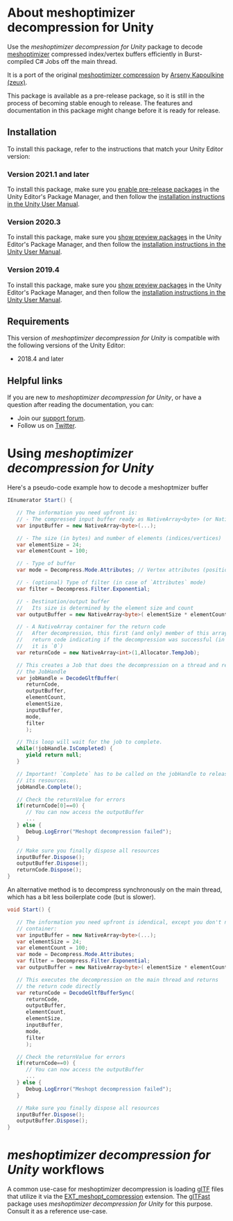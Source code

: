 # About meshoptimizer decompression for Unity

Use the *meshoptimizer decompression for Unity* package to decode [meshoptimizer][meshopt] compressed index/vertex buffers efficiently in Burst-compiled C# Jobs off the main thread.

It is a port of the original [meshoptimizer compression][meshopt-compression] by
[Arseny Kapoulkine (zeux)][zeux].

This package is available as a pre-release package, so it is still in the process of becoming stable enough to release. The features and documentation in this package might change before it is ready for release. 

<a name="Installation"></a>

## Installation

To install this package, refer to the instructions that match your Unity Editor version:

### Version 2021.1 and later

To install this package, make sure you [enable pre-release packages](https://docs.unity3d.com/2021.1/Documentation/Manual/class-PackageManager.html#advanced_preview) in the Unity Editor's Package Manager, and then follow the [installation instructions in the Unity User Manual](https://docs.unity3d.com/Documentation/Manual/upm-ui-install.html). 

### Version 2020.3 

To install this package, make sure you [show preview packages](https://docs.unity3d.com/2020.3/Documentation/Manual/class-PackageManager.html#advanced_preview) in the Unity Editor's Package Manager, and then follow the [installation instructions in the Unity User Manual](https://docs.unity3d.com/2020.3/Documentation/Manual/upm-ui-install.html).

### Version 2019.4 

To install this package, make sure you [show preview packages](https://docs.unity3d.com/2019.4/Documentation/Manual/upm-ui-list.html#ShowPreview) in the Unity Editor's Package Manager, and then follow the [installation instructions in the Unity User Manual](https://docs.unity3d.com/2019.4/Documentation/Manual/upm-ui-install.html).

## Requirements

This version of *meshoptimizer decompression for Unity* is compatible with the following versions of the Unity Editor:

* 2018.4 and later

## Helpful links

If you are new to *meshoptimizer decompression for Unity*, or have a question after reading the documentation, you can:

* Join our [support forum](https://forum.unity.com/forums/scripting.12/).
* Follow us on [Twitter](http://www.twitter.com/unity3d).

<a name="UsingPackageName"></a>

# Using *meshoptimizer decompression for Unity*

Here's a pseudo-code example how to decode a meshoptmizer buffer

```csharp
IEnumerator Start() {

   // The information you need upfront is:
   // - The compressed input buffer ready as NativeArray<byte> (or NativeSlice<byte>)
   var inputBuffer = new NativeArray<byte>(...);

   // - The size (in bytes) and number of elements (indices/vertices)
   var elementSize = 24;
   var elementCount = 100;

   // - Type of buffer
   var mode = Decompress.Mode.Attributes; // Vertex attributes (position/normal) in this case

   // - (optional) Type of filter (in case of `Attributes` mode)
   var filter = Decompress.Filter.Exponential;

   // - Destination/output buffer
   //   Its size is determined by the element size and count
   var outputBuffer = new NativeArray<byte>( elementSize * elementCount, Allocator.TempJob);

   // - A NativeArray container for the return code
   //   After decompression, this first (and only) member of this array is the
   //   return code indicating if the decompression was successful (in which case 
   //   it is `0`)
   var returnCode = new NativeArray<int>(1,Allocator.TempJob);

   // This creates a Job that does the decompression on a thread and returns
   // the JobHandle
   var jobHandle = DecodeGltfBuffer(
      returnCode,
      outputBuffer,
      elementCount,
      elementSize,
      inputBuffer,
      mode,
      filter
      );

   // This loop will wait for the job to complete.
   while(!jobHandle.IsCompleted) {
      yield return null;
   }

   // Important! `Complete` has to be called on the jobHandle to release
   // its resources.
   jobHandle.Complete();

   // Check the returnValue for errors
   if(returnCode[0]==0) {
      // You can now access the outputBuffer
      ...
   } else {
      Debug.LogError("Meshopt decompression failed");
   }

   // Make sure you finally dispose all resources
   inputBuffer.Dispose();
   outputBuffer.Dispose();
   returnCode.Dispose();
}

```

An alternative method is to decompress synchronously on the main thread, which has a bit less boilerplate code (but is slower).


```csharp
void Start() {

   // The information you need upfront is idendical, except you don't need a return code
   // container:
   var inputBuffer = new NativeArray<byte>(...);
   var elementSize = 24;
   var elementCount = 100;
   var mode = Decompress.Mode.Attributes;
   var filter = Decompress.Filter.Exponential;
   var outputBuffer = new NativeArray<byte>( elementSize * elementCount, Allocator.TempJob);

   // This executes the decompression on the main thread and returns
   // the return code directly
   var returnCode = DecodeGltfBufferSync(
      returnCode,
      outputBuffer,
      elementCount,
      elementSize,
      inputBuffer,
      mode,
      filter
      );

   // Check the returnValue for errors
   if(returnCode==0) {
      // You can now access the outputBuffer
      ...
   } else {
      Debug.LogError("Meshopt decompression failed");
   }

   // Make sure you finally dispose all resources
   inputBuffer.Dispose();
   outputBuffer.Dispose();
}

```

<a name="Workflows"></a>
# *meshoptimizer decompression for Unity* workflows

A common use-case for meshoptimizer decompression is loading [glTF][gltf] files that utilize it via the [EXT_meshopt_compression][EXT_meshopt_compression] extension. The [glTFast][gltfast] package uses *meshoptimizer decompression for Unity* for this purpose. Consult it as a reference use-case.


[EXT_meshopt_compression]: https://github.com/KhronosGroup/glTF/tree/master/extensions/2.0/Vendor/EXT_meshopt_compression
[gltf]: https://www.khronos.org/gltf
[gltfast]: https://github.com/atteneder/glTFast
[meshopt]: https://github.com/zeux/meshoptimizer
[meshopt-compression]: https://github.com/zeux/meshoptimizer#vertexindex-buffer-compression
[zeux]: https://github.com/zeux

